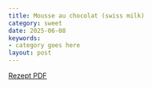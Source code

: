 ```yaml
---
title: Mousse au chocolat (swiss milk)
category: sweet
date: 2025-06-08
keywords:
- category goes here
layout: post
---
```


[Rezept PDF]({{site.baseurl}}/assets/pdf/mousse_chocolat_2.pdf)

